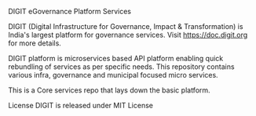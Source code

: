 DIGIT eGovernance Platform Services

DIGIT (Digital Infrastructure for Governance, Impact & Transformation) is India's largest platform for governance services. Visit https://doc.digit.org for more details.

DIGIT platform is microservices based API platform enabling quick rebundling of services as per specific needs. This repository contains various infra, governance and municipal focused micro services.

This is a Core services repo that lays down the basic platform.

License
DIGIT is released under MIT License



